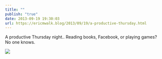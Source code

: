 ```yaml
---
title: ""
publish: "true"
date: 2013-09-19 19:30:03
url: https://ericmwalk.blog/2013/09/19/a-productive-thursday.html
---
```


A productive Thursday night.. Reading books, Facebook, or playing games? No one knows.

![](https://ericmwalk.blog/uploads/2022/4b9dfb4176.jpg)